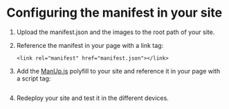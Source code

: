 ﻿# Configuring the manifest in your site

1. Upload the manifest.json and the images to the root path of your site.

2. Reference the manifest in your page with a link tag:

	````
	<link rel="manifest" href="manifest.json"></link>
	````

3. Add the [ManUp.js](https://github.com/boyofgreen/manUp.js/) polyfill to your site and reference it in your page with a script tag:

	````
	
	````

4. Redeploy your site and test it in the different devices.
